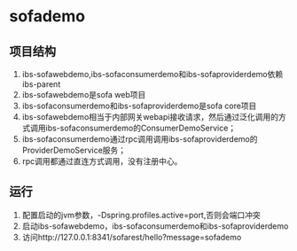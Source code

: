 # sofademo
## 项目结构
   1. ibs-sofawebdemo,ibs-sofaconsumerdemo和ibs-sofaproviderdemo依赖ibs-parent
   2. ibs-sofawebdemo是sofa web项目
   3. ibs-sofaconsumerdemo和ibs-sofaproviderdemo是sofa core项目
   4. ibs-sofawebdemo相当于内部网关webapi接收请求，然后通过泛化调用的方式调用ibs-sofaconsumerdemo的ConsumerDemoService；
   5. ibs-sofaconsumerdemo通过rpc调用调用ibs-sofaproviderdemo的ProviderDemoService服务；
   6. rpc调用都通过直连方式调用，没有注册中心。
## 运行
   1. 配置启动的jvm参数，-Dspring.profiles.active=port,否则会端口冲突 
   2. 启动ibs-sofawebdemo，ibs-sofaconsumerdemo和ibs-sofaproviderdemo
   3. 访问http://127.0.0.1:8341/sofarest/hello?message=sofademo
